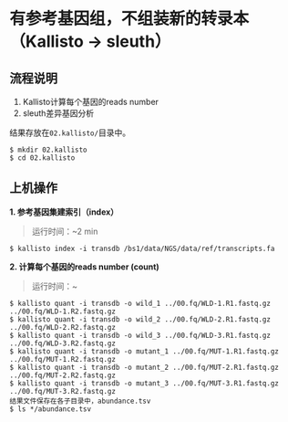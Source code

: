 # 有参考基因组，不组装新的转录本（Kallisto -> sleuth）  

## 流程说明  

1. Kallisto计算每个基因的reads number
2. sleuth差异基因分析

结果存放在`02.kallisto/`目录中。

```
$ mkdir 02.kallisto
$ cd 02.kallisto
```

## 上机操作  

**1. 参考基因集建索引（index）**  

>运行时间：~2 min

```
$ kallisto index -i transdb /bs1/data/NGS/data/ref/transcripts.fa
```

**2. 计算每个基因的reads number (count)**  

>运行时间：~

```
$ kallisto quant -i transdb -o wild_1 ../00.fq/WLD-1.R1.fastq.gz ../00.fq/WLD-1.R2.fastq.gz
$ kallisto quant -i transdb -o wild_2 ../00.fq/WLD-2.R1.fastq.gz ../00.fq/WLD-2.R2.fastq.gz
$ kallisto quant -i transdb -o wild_3 ../00.fq/WLD-3.R1.fastq.gz ../00.fq/WLD-3.R2.fastq.gz
$ kallisto quant -i transdb -o mutant_1 ../00.fq/MUT-1.R1.fastq.gz ../00.fq/MUT-1.R2.fastq.gz
$ kallisto quant -i transdb -o mutant_2 ../00.fq/MUT-2.R1.fastq.gz ../00.fq/MUT-2.R2.fastq.gz
$ kallisto quant -i transdb -o mutant_3 ../00.fq/MUT-3.R1.fastq.gz ../00.fq/MUT-3.R2.fastq.gz
结果文件保存在各子目录中，abundance.tsv
$ ls */abundance.tsv

```


